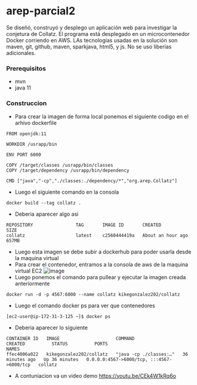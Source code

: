 # arep-parcial2
Se diseñó, construyó y desplego un aplicación web para investigar la conjetura de Collatz. El programa está desplegado en un microcontenedor Docker corriendo en AWS. LAs tecnologías usadas en la solución son maven, git, github, maven, sparkjava, html5, y js. No se uso liberías adicionales.

### Prerequisitos
- mvn
- java 11

### Construccion 
- Para crear la imagen de forma local ponemos el siguiente codigo en el arhivo dockerfile
```
FROM openjdk:11

WORKDIR /usrapp/bin

ENV PORT 6000

COPY /target/classes /usrapp/bin/classes
COPY /target/dependency /usrapp/bin/dependency

CMD ["java","-cp","./classes:./dependency/*","org.arep.Collatz"]
```
- Luego el siguiente comando en la consola
```
docker build --tag collatz .       
```
- Deberia aparecer algo asi
```
REPOSITORY                TAG       IMAGE ID       CREATED             SIZE 
collatz                   latest    c2560444419a   About an hour ago   657MB
```

- Luego esta imagen se debe subir a dockerhub para poder usarla desde la maquina virtual
- Para crear el contenedor, entramos a la consola de aws de la maquina virtual EC2
![image](https://user-images.githubusercontent.com/98104282/229220081-5e761de5-0aa7-49e5-9322-0d8e3c6fbc5e.png)
- Luego ponemos el comando para pullear y ejecutar la imagen creada anteriormente
```
docker run -d -p 4567:6000 --name collatz kikegonzalez202/collatz
```
- Luego el comando docker ps para ver que contenedores
```
[ec2-user@ip-172-31-3-125 ~]$ docker ps
```
- Deberia aparecer lo siguiente
```
CONTAINER ID   IMAGE                     COMMAND                  CREATED          STATUS          PORTS                                       NAMES
ffec4006a022   kikegonzalez202/collatz   "java -cp ./classes:…"   36 minutes ago   Up 36 minutes   0.0.0.0:4567->6000/tcp, :::4567->6000/tcp   collatz
```
- A contuniacion va un video demo
  https://youtu.be/CEk4W1kRq6o
